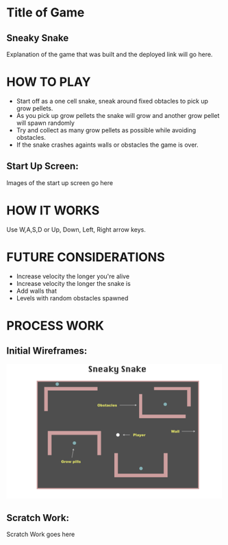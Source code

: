 # Title of Game
## Sneaky Snake
Explanation of the game that was built and the deployed link will go here.



# HOW TO PLAY
- Start off as a one cell snake, sneak around fixed obtacles to pick up grow pellets.
- As you pick up grow pellets the snake will grow and another grow pellet will spawn randomly
- Try and collect as many grow pellets as possible while avoiding obstacles.
- If the snake crashes againts walls or obstacles the game is over.

## Start Up Screen:
Images of the start up screen go here 


# HOW IT WORKS
Use W,A,S,D or Up, Down, Left, Right arrow keys.


# FUTURE CONSIDERATIONS
- Increase velocity the longer you're alive
- Increase velocity the longer the snake is
- Add walls that
- Levels with random obstacles spawned


# PROCESS WORK

## Initial Wireframes:
<img src="./Images/WireFrame.png" alt="WireFrame" width="800px">

## Scratch Work:

Scratch Work goes here
